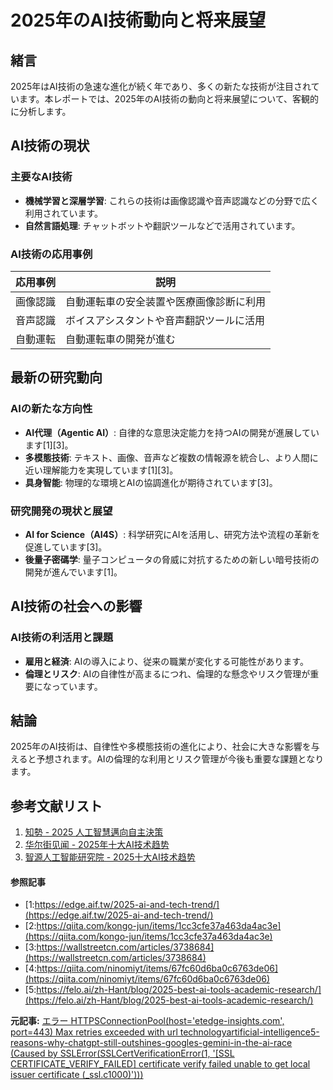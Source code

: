 # 2025年のAI技術動向と将来展望

## 緒言

2025年はAI技術の急速な進化が続く年であり、多くの新たな技術が注目されています。本レポートでは、2025年のAI技術の動向と将来展望について、客観的に分析します。

## AI技術の現状

### 主要なAI技術

- **機械学習と深層学習**: これらの技術は画像認識や音声認識などの分野で広く利用されています。
- **自然言語処理**: チャットボットや翻訳ツールなどで活用されています。

### AI技術の応用事例

| 応用事例 | 説明 |
|------------|------|
| 画像認識 | 自動運転車の安全装置や医療画像診断に利用 |
| 音声認識 | ボイスアシスタントや音声翻訳ツールに活用 |
| 自動運転 | 自動運転車の開発が進む |

## 最新の研究動向

### AIの新たな方向性

- **AI代理（Agentic AI）**: 自律的な意思決定能力を持つAIの開発が進展しています[1][3]。
- **多模態技術**: テキスト、画像、音声など複数の情報源を統合し、より人間に近い理解能力を実現しています[1][3]。
- **具身智能**: 物理的な環境とAIの協調進化が期待されています[3]。

### 研究開発の現状と展望

- **AI for Science（AI4S）**: 科学研究にAIを活用し、研究方法や流程の革新を促進しています[3]。
- **後量子密碼学**: 量子コンピュータの脅威に対抗するための新しい暗号技術の開発が進んでいます[1]。

## AI技術の社会への影響

### AI技術の利活用と課題

- **雇用と経済**: AIの導入により、従来の職業が変化する可能性があります。
- **倫理とリスク**: AIの自律性が高まるにつれ、倫理的な懸念やリスク管理が重要になっています。

## 結論

2025年のAI技術は、自律性や多模態技術の進化により、社会に大きな影響を与えると予想されます。AIの倫理的な利用とリスク管理が今後も重要な課題となります。

## 参考文献リスト

1. [知勢 - 2025 人工智慧邁向自主決策](https://edge.aif.tw/2025-ai-and-tech-trend/)
2. [华尔街见闻 - 2025年十大AI技术趋势](https://wallstreetcn.com/articles/3738684)
3. [智源人工智能研究院 - 2025十大AI技术趋势](https://wallstreetcn.com/articles/3738684)

#### 参照記事
- [1:https://edge.aif.tw/2025-ai-and-tech-trend/](https://edge.aif.tw/2025-ai-and-tech-trend/)
- [2:https://qiita.com/kongo-jun/items/1cc3cfe37a463da4ac3e](https://qiita.com/kongo-jun/items/1cc3cfe37a463da4ac3e)
- [3:https://wallstreetcn.com/articles/3738684](https://wallstreetcn.com/articles/3738684)
- [4:https://qiita.com/ninomiyt/items/67fc60d6ba0c6763de06](https://qiita.com/ninomiyt/items/67fc60d6ba0c6763de06)
- [5:https://felo.ai/zh-Hant/blog/2025-best-ai-tools-academic-research/](https://felo.ai/zh-Hant/blog/2025-best-ai-tools-academic-research/)


**元記事:** [エラー HTTPSConnectionPool(host='etedge-insights.com', port=443) Max retries exceeded with url technologyartificial-intelligence5-reasons-why-chatgpt-still-outshines-googles-gemini-in-the-ai-race (Caused by SSLError(SSLCertVerificationError(1, '[SSL CERTIFICATE_VERIFY_FAILED] certificate verify failed unable to get local issuer certificate (_ssl.c1000)')))](https://etedge-insights.com/technology/artificial-intelligence/5-reasons-why-chatgpt-still-outshines-googles-gemini-in-the-ai-race/)